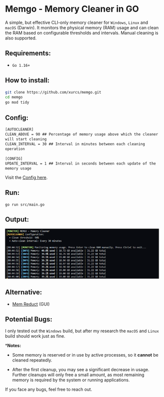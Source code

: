 # Memgo - Memory Cleaner in GO

A simple, but effective CLI-only memory cleaner for `Windows`, `Linux` and `macOS` (Darwin). It monitors the physical memory (RAM) usage and can clean the RAM based on configurable thresholds and intervals. Manual cleaning is also supported.

## Requirements:

- `Go 1.16+`

## How to install:
```bash
git clone https://github.com/xurcs/memgo.git
cd memgo
go mod tidy
```

## Config: 

```
[AUTOCLEANER]
CLEAN_ABOVE = 90 ## Percentage of memory usage above which the cleaner will start cleaning
CLEAN_INTERVAL = 30 ## Interval in minutes between each cleaning operation

[CONFIG]
UPDATE_INTERVAL = 1 ## Interval in seconds between each update of the memory usage
```
Visit the [Config here](Memgo.toml).

## Run:

```
go run src/main.go
```

## Output:

![example](github\image.png)

## Alternative:

- [Mem Reduct](https://memreduct.org/) (GUI)

## Potential Bugs:

I only tested out the `Windows` build, but after my research the `macOS` and `Linux` build should work just as fine.

***Notes:** 
- Some memory is reserved or in use by active processes, so it **cannot** be cleaned repeatedly.  


- After the first cleanup, you may see a significant decrease in usage. Further cleanups will only free a small amount, as most remaining memory is required by the system or running applications.

 If you face any bugs, feel free to reach out.